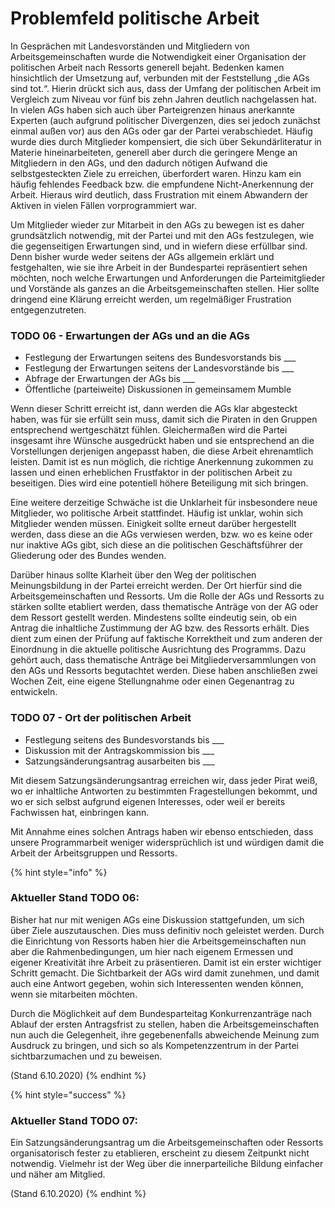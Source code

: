 # Problemfeld politische Arbeit

In Gesprächen mit Landesvorständen und Mitgliedern von Arbeitsgemeinschaften wurde die Notwendigkeit einer Organisation der politischen Arbeit nach Ressorts generell bejaht. Bedenken kamen hinsichtlich der Umsetzung auf, verbunden mit der Feststellung „die AGs sind tot.“. Hierin drückt sich aus, dass der Umfang der politischen Arbeit im Vergleich zum Niveau vor fünf bis zehn Jahren deutlich nachgelassen hat. In vielen AGs haben sich auch über Parteigrenzen hinaus anerkannte Experten \(auch aufgrund politischer Divergenzen, dies sei jedoch zunächst einmal außen vor\) aus den AGs oder gar der Partei verabschiedet. Häufig wurde dies durch Mitglieder kompensiert, die sich über Sekundärliteratur in Materie hineinarbeiteten, generell aber durch die geringere Menge an Mitgliedern in den AGs, und den dadurch nötigen Aufwand die selbstgesteckten Ziele zu erreichen, überfordert waren. Hinzu kam ein häufig fehlendes Feedback bzw. die empfundene Nicht-Anerkennung der Arbeit. Hieraus wird deutlich, dass Frustration mit einem Abwandern der Aktiven in vielen Fällen vorprogrammiert war.

Um Mitglieder wieder zur Mitarbeit in den AGs zu bewegen ist es daher grundsätzlich notwendig, mit der Partei und mit den AGs festzulegen, wie die gegenseitigen Erwartungen sind, und in wiefern diese erfüllbar sind. Denn bisher wurde weder seitens der AGs allgemein erklärt und festgehalten, wie sie ihre Arbeit in der Bundespartei repräsentiert sehen möchten, noch welche Erwartungen und Anforderungen die Parteimitglieder und Vorstände als ganzes an die Arbeitsgemeinschaften stellen. Hier sollte dringend eine Klärung erreicht werden, um regelmäßiger Frustration entgegenzutreten.

### TODO 06 - Erwartungen der AGs und an die AGs

* Festlegung der Erwartungen seitens des Bundesvorstands bis \_\_\_
* Festlegung der Erwartungen seitens der Landesvorstände bis \_\_\_
* Abfrage der Erwartungen der AGs bis \_\_\_
* Öffentliche \(parteiweite\) Diskussionen in gemeinsamem Mumble

Wenn dieser Schritt erreicht ist, dann werden die AGs klar abgesteckt haben, was für sie erfüllt sein muss, damit sich die Piraten in den Gruppen entsprechend wertgeschätzt fühlen. Gleichermaßen wird die Partei insgesamt ihre Wünsche ausgedrückt haben und sie entsprechend an die Vorstellungen derjenigen angepasst haben, die diese Arbeit ehrenamtlich leisten. Damit ist es nun möglich, die richtige Anerkennung zukommen zu lassen und einen erheblichen Frustfaktor in der politischen Arbeit zu beseitigen. Dies wird eine potentiell höhere Beteiligung mit sich bringen.

Eine weitere derzeitige Schwäche ist die Unklarheit für insbesondere neue Mitglieder, wo politische Arbeit stattfindet. Häufig ist unklar, wohin sich Mitglieder wenden müssen. Einigkeit sollte erneut darüber hergestellt werden, dass diese an die AGs verwiesen werden, bzw. wo es keine oder nur inaktive AGs gibt, sich diese an die politischen Geschäftsführer der Gliederung oder des Bundes wenden.

Darüber hinaus sollte Klarheit über den Weg der politischen Meinungsbildung in der Partei erreicht werden. Der Ort hierfür sind die Arbeitsgemeinschaften und Ressorts. Um die Rolle der AGs und Ressorts zu stärken sollte etabliert werden, dass thematische Anträge von der AG oder dem Ressort gestellt werden. Mindestens sollte eindeutig sein, ob ein Antrag die inhaltliche Zustimmung der AG bzw. des Ressorts erhält. Dies dient zum einen der Prüfung auf faktische Korrektheit und zum anderen der Einordnung in die aktuelle politische Ausrichtung des Programms. Dazu gehört auch, dass thematische Anträge bei Mitgliederversammlungen von den AGs und Ressorts begutachtet werden. Diese haben anschließen zwei Wochen Zeit, eine eigene Stellungnahme oder einen Gegenantrag zu entwickeln.

### TODO 07 - Ort der politischen Arbeit

* Festlegung seitens des Bundesvorstands bis \_\_\_
* Diskussion mit der Antragskommission bis \_\_\_
* Satzungsänderungsantrag ausarbeiten bis \_\_\_

Mit diesem Satzungsänderungsantrag erreichen wir, dass jeder Pirat weiß, wo er inhaltliche Antworten zu bestimmten Fragestellungen bekommt, und wo er sich selbst aufgrund eigenen Interesses, oder weil er bereits Fachwissen hat, einbringen kann.

Mit Annahme eines solchen Antrags haben wir ebenso entschieden, dass unsere Programmarbeit weniger widersprüchlich ist und würdigen damit die Arbeit der Arbeitsgruppen und Ressorts.

{% hint style="info" %}
### Aktueller Stand TODO 06:

Bisher hat nur mit wenigen AGs eine Diskussion stattgefunden, um sich über Ziele auszutauschen. Dies muss definitiv noch geleistet werden. Durch die Einrichtung von Ressorts haben hier die Arbeitsgemeinschaften nun aber die Rahmenbedingungen, um hier nach eigenem Ermessen und eigener Kreativität ihre Arbeit zu präsentieren. Damit ist ein erster wichtiger Schritt gemacht. Die Sichtbarkeit der AGs wird damit zunehmen, und damit auch eine Antwort gegeben, wohin sich Interessenten wenden können, wenn sie mitarbeiten möchten. 

Durch die Möglichkeit auf dem Bundesparteitag Konkurrenzanträge nach Ablauf der ersten Antragsfrist zu stellen, haben die Arbeitsgemeinschaften nun auch die Gelegenheit, ihre gegebenenfalls abweichende Meinung zum Ausdruck zu bringen, und sich so als Kompetenzzentrum in der Partei sichtbarzumachen und zu beweisen. 

\(Stand 6.10.2020\)
{% endhint %}



{% hint style="success" %}
### Aktueller Stand TODO 07:

Ein Satzungsänderungsantrag um die Arbeitsgemeinschaften oder Ressorts organisatorisch fester zu etablieren, erscheint zu diesem Zeitpunkt nicht notwendig. Vielmehr ist der Weg über die innerparteiliche Bildung einfacher und näher am Mitglied. 

\(Stand 6.10.2020\)
{% endhint %}

